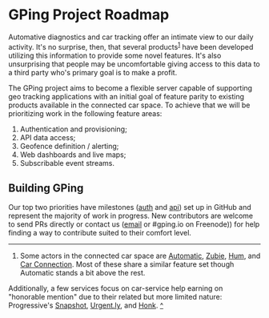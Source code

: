 # GPing Project Roadmap

<a name="b1"></a>
Automative diagnostics and car tracking offer an intimate view to our daily
activity. It's no surprise, then, that several products<sup>[1](#es)</sup>
have been developed utilizing this information to provide some novel features.
It's also unsurprising that people may be uncomfortable giving access to this
data to a third party who's primary goal is to make a profit.

The GPing project aims to become a flexible server capable of supporting geo
tracking applications with an initial goal of feature parity to existing
products available in the connected car space. To achieve that we will be
prioritizing work in the following feature areas:

1. Authentication and provisioning;
1. API data access;
1. Geofence definition / alerting;
1. Web dashboards and live maps;
1. Subscribable event streams.

## Building GPing

Our top two priorities have milestones ([auth][ms-auth] and [api][ms-api]) set
up in GitHub and represent the majority of work in progress. New contributors
are welcome to send PRs directly or contact us ([email][listserv] or #gping.io
on Freenode)) for help finding a way to contribute suited to their comfort
level.

[ms-auth]: https://github.com/dustball/gping.io/milestone/1
[ms-api]: https://github.com/dustball/gping.io/milestone/2
[listserv]: https://groups.google.com/forum/#!forum/gpingio

---

1.  <a name="#es"></a>Some actors in the connected car space are
[Automatic][auto], [Zubie][zubie], [Hum][hum], and [Car Connection][avox]. Most
of these share a similar feature set though Automatic stands a bit above the
rest.  
<!-- -->  
Additionally, a few services focus on car-service help earning on "honorable
mention" due to their related but more limited nature: Progressive's
[Snapshot][ps], [Urgent.ly][urgent], and [Honk][honk].  [^](#b1)

[auto]: http://www.automatic.com
[zubie]: http://zubie.com
[avox]: http://www.mycar-connection.com/
[hum]: http://www.hum.com
[ps]: http://www.progressive.com/auto/snapshot
[urgent]: http://www.geturgently.com
[honk]: http://www.honkforhelp.com
